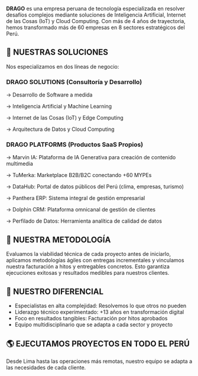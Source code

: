 **DRAGO** es una empresa peruana de tecnología especializada en resolver desafíos complejos mediante soluciones de Inteligencia Artificial, Internet de las Cosas (IoT) y Cloud Computing. Con más de 4 años de trayectoria, hemos transformado más de 60 empresas en 8 sectores estratégicos del Perú.

## 💼 NUESTRAS SOLUCIONES

Nos especializamos en dos líneas de negocio:

### DRAGO SOLUTIONS (Consultoría y Desarrollo)

→ Desarrollo de Software a medida

→ Inteligencia Artificial y Machine Learning

→ Internet de las Cosas (IoT) y Edge Computing

→ Arquitectura de Datos y Cloud Computing


### DRAGO PLATFORMS (Productos SaaS Propios)

→ Marvin IA: Plataforma de IA Generativa para creación de contenido multimedia

→ TuMerka: Marketplace B2B/B2C conectando +60 MYPEs

→ DataHub: Portal de datos públicos del Perú (clima, empresas, turismo)

→ Panthera ERP: Sistema integral de gestión empresarial

→ Dolphin CRM: Plataforma omnicanal de gestión de clientes

→ Perfilado de Datos: Herramienta analítica de calidad de datos

## 🔧 NUESTRA METODOLOGÍA

Evaluamos la viabilidad técnica de cada proyecto antes de iniciarlo, aplicamos metodologías ágiles con entregas incrementales y vinculamos nuestra facturación a hitos y entregables concretos. Esto garantiza ejecuciones exitosas y resultados medibles para nuestros clientes.

## 🎯 NUESTRO DIFERENCIAL

- Especialistas en alta complejidad: Resolvemos lo que otros no pueden
- Liderazgo técnico experimentado: +13 años en transformación digital
- Foco en resultados tangibles: Facturación por hitos aprobados
- Equipo multidisciplinario que se adapta a cada sector y proyecto

## 🌎 EJECUTAMOS PROYECTOS EN TODO EL PERÚ

Desde Lima hasta las operaciones más remotas, nuestro equipo se adapta a las necesidades de cada cliente.
